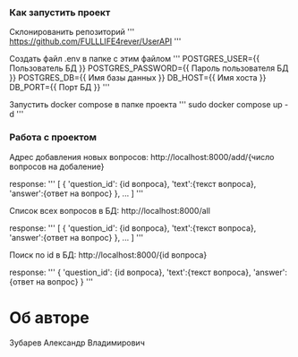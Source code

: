 ### Как запустить проект
Склонированить репозиторий
'''
https://github.com/FULLLIFE4rever/UserAPI
'''

Создать файл .env в папке с этим файлом
'''
POSTGRES_USER={{ Пользователь БД }}
POSTGRES_PASSWORD={{ Пароль пользователя БД }}
POSTGRES_DB={{ Имя базы данных }}
DB_HOST={{ Имя хоста }}
DB_PORT={{ Порт БД }}
'''

Запустить docker compose в папке проекта
'''
sudo docker compose up -d
'''

### Работа с проектом

Адрес добавления новых вопросов:
http://localhost:8000/add/{число вопросов на добаление}

response:
'''
[
   {
    'question_id': {id вопроса},
    'text':{текст вопроса},
    'answer':{ответ на вопрос}
   }, ... 
]
'''

Список всех вопросов в БД:
http://localhost:8000/all

response:
'''
[
   {
    'question_id': {id вопроса},
    'text':{текст вопроса},
    'answer':{ответ на вопрос}
   }, ... 
]
'''

Поиск по id в БД:
http://localhost:8000/{id вопроса}

response:
'''
{
  'question_id': {id вопроса},
  'text':{текст вопроса},
  'answer':{ответ на вопрос}
}
'''

# Об авторе
Зубарев Александр Владимирович
